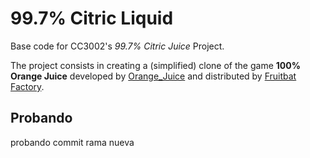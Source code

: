 <!-- 1.0.3-b1 -->
# 99.7% Citric Liquid

Base code for CC3002's *99.7% Citric Juice* Project.

The project consists in creating a (simplified) clone of the game **100% Orange Juice**
developed by [Orange_Juice](http://daidai.moo.jp) and distributed by
[Fruitbat Factory](https://fruitbatfactory.com).

## Probando
probando commit rama nueva
